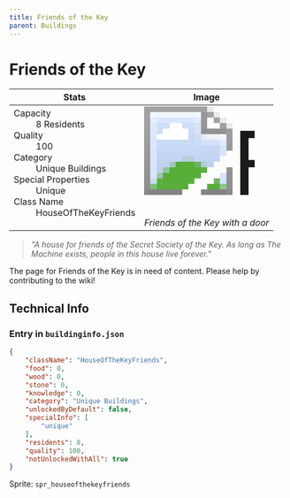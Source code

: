 ```yaml
---
title: Friends of the Key
parent: Buildings
---
```

# Friends of the Key

[//]: # (Pre-generated content)
<table><thead><tr><th>Stats</th><th>Image</th></tr></thead><tbody><tr><td><dl><dt>Capacity</dt><dd>8 Residents</dd><dt>Quality</dt><dd>100</dd><dt>Category</dt><dd>Unique Buildings</dd><dt>Special Properties</dt><dd>Unique</dd><dt>Class Name</dt><dd>HouseOfTheKeyFriends</dd></dl></td><td><style>.building-image {width: 200px;height: 200px;overflow: hidden;position: relative;}.building-image img {image-rendering: pixelated;object-fit: none;transform: scale(10);transform-origin: left top;position: absolute;left: 0;top: 0;}.resource-image {width: 200px;height: 200px;overflow: hidden;position: relative;}.resource-image img {image-rendering: pixelated;object-fit: none;transform: scale(20);transform-origin: left top;position: absolute;left: 0;top: 0;}.building-icon {width: 20px;height: 20px;overflow: hidden;position: relative;display: inline-block;}.building-icon img {image-rendering: pixelated;object-fit: none;transform: scale(1);transform-origin: left top;position: absolute;left: 0;top: 0;}.resource-icon {width: 20px;height: 20px;overflow: hidden;position: relative;display: inline-block;}.resource-icon img {image-rendering: pixelated;object-fit: none;transform: scale(2);transform-origin: left top;position: absolute;left: 0;top: 0;}</style><div class="building-image"><img style="object-position: -206px -931px;" src="https://tfe2-wiki.github.io/assets/sprites.png" alt="Friends of the Key Back"><img style="object-position: -184px -931px;" src="https://tfe2-wiki.github.io/assets/sprites.png" alt="Friends of the Key"></div><i>Friends of the Key with a door</i></td></tr></tbody></table><blockquote><i>"A house for friends of the Secret Society of the Key. As long as The Machine exists, people in this house live forever."</i></blockquote>

The page for Friends of the Key is in need of content. Please help by contributing to the wiki!

## Technical Info
### Entry in `buildinginfo.json`

```json
{
    "className": "HouseOfTheKeyFriends",
    "food": 0,
    "wood": 0,
    "stone": 0,
    "knowledge": 0,
    "category": "Unique Buildings",
    "unlockedByDefault": false,
    "specialInfo": [
        "unique"
    ],
    "residents": 8,
    "quality": 100,
    "notUnlockedWithAll": true
}
```

Sprite: `spr_houseofthekeyfriends`

